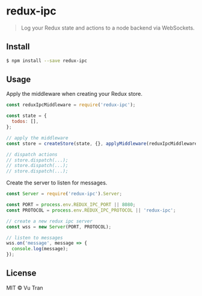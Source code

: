# redux-ipc

> Log your Redux state and actions to a node backend via WebSockets.

## Install

```bash
$ npm install --save redux-ipc
```

## Usage

Apply the middleware when creating your Redux store.

```js
const reduxIpcMiddleware = require('redux-ipc');

const state = {
  todos: [],
};

// apply the middleware
const store = createStore(state, {}, applyMiddleware(reduxIpcMiddleware));

// dispatch actions
// store.dispatch(...);
// store.dispatch(...);
// store.dispatch(...);
```

Create the server to listen for messages.

```js
const Server = require('redux-ipc').Server;

const PORT = process.env.REDUX_IPC_PORT || 8080;
const PROTOCOL = process.env.REDUX_IPC_PROTOCOL || 'redux-ipc';

// create a new redux ipc server
const wss = new Server(PORT, PROTOCOL);

// listen to messages
wss.on('message', message => {
  console.log(message);
});
```

## License

MIT © Vu Tran

